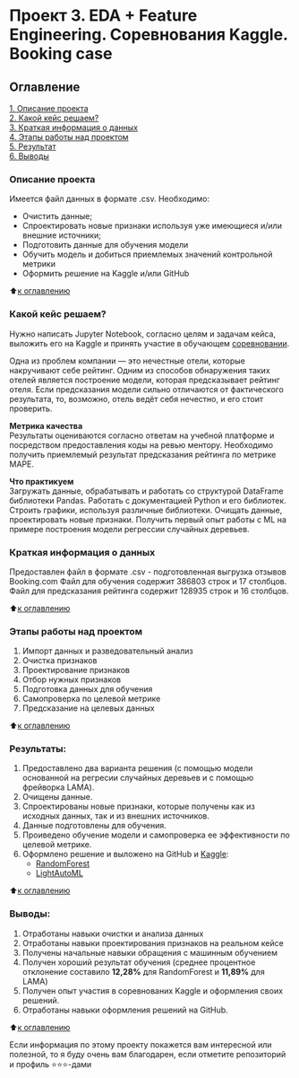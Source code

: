 # Проект 3. EDA + Feature Engineering. Соревнования Kaggle. Booking case

## Оглавление  
[1. Описание проекта](https://github.com/SaakyanAG/Pub/tree/main/Project_3%20Booking%20rating%20case/README.md#Описание-проекта)  
[2. Какой кейс решаем?](https://github.com/SaakyanAG/Pub/tree/main/Project_3%20Booking%20rating%20case/README.md#Какой-кейс-решаем)  
[3. Краткая информация о данных](https://github.com/SaakyanAG/Pub/tree/main/Project_3%20Booking%20rating%20case/README.md#Краткая-информация-о-данных)  
[4. Этапы работы над проектом](https://github.com/SaakyanAG/Pub/tree/main/Project_3%20Booking%20rating%20case/README.md#Этапы-работы-над-проектом)  
[5. Результат](https://github.com/SaakyanAG/Pub/tree/main/Project_3%20Booking%20rating%20case/README.md#Результат)    
[6. Выводы](https://github.com/SaakyanAG/Pub/tree/main/Project_3%20Booking%20rating%20case/README.md#Выводы) 

### Описание проекта    
Имеется файл данных в формате .csv.
Необходимо:
* Очистить данные;
* Спроектировать новые признаки используя уже имеющиеся и/или внешние источники;
* Подготовить данные для обучения модели
* Обучить модель и добиться приемлемых значений контрольной метрики
* Оформить решение на Kaggle и/или GitHub

:arrow_up:[к оглавлению](https://github.com/SaakyanAG/Pub/tree/main/Project_3%20Booking%20rating%20case/README.md#Оглавление)


### Какой кейс решаем?    
Нужно написать Jupyter Notebook, согласно целям и задачам кейса, выложить его на Kaggle и принять участие в обучающем [соревновании](https://www.kaggle.com/c/sf-booking).

Одна из проблем компании — это нечестные отели, которые накручивают себе рейтинг. Одним из способов обнаружения таких отелей является построение модели, которая предсказывает рейтинг отеля. Если предсказания модели сильно отличаются от фактического результата, то, возможно, отель ведёт себя нечестно, и его стоит проверить.

**Метрика качества**     
Результаты оцениваются согласно ответам на учебной платформе и посредством предоставления коды на ревью ментору.
Необходимо получить приемлемый результат предсказания рейтинга по метрике MAPE.

**Что практикуем**     
Загружать данные, обрабатывать и работать со структурой DataFrame библиотеки Pandas.
Работать с документацией Python и его библиотек.
Строить графики, используя различные библиотеки.
Очищать данные, проектировать новые признаки.
Получить первый опыт работы с ML на примере построения модели регрессии случайных деревьев.


### Краткая информация о данных
Предоставлен файл в формате .csv - подготовленная выгрузка отзывов Booking.com
Файл для обучения содержит 386803 строк и 17 столбцов.
Файл для предсказания рейтинга содержит 128935 строк и 16 столбцов.
  
:arrow_up:[к оглавлению](https://github.com/SaakyanAG/Pub/tree/main/Project_3%20Booking%20rating%20case/README.md#Оглавление)


### Этапы работы над проектом  
1. Импорт данных и разведовательный анализ
2. Очистка признаков
3. Проектирование признаков
4. Отбор нужных признаков
5. Подготовка данных для обучения
6. Самопроверка по целевой метрике
7. Предсказание на целевых данных

:arrow_up:[к оглавлению](https://github.com/SaakyanAG/Pub/tree/main/Project_3%20Booking%20rating%20case/README.md#Оглавление)


### Результаты:  
1. Предоставлено два варианта решения (с помощью модели основанной на регресии случайных деревьев и с помощью фрейворка LAMA).
2. Очищены данные.
3. Спроектированы новые признаки, которые получены как из исходных данных, так и из внешних источников.
4. Данные подготовлены для обучения.
5. Проиведено обучение модели и самопроверка ее эффективности по целевой метрике.
6. Оформлено решение и выложено на GitHub и [Kaggle](https://www.kaggle.com/c/sf-booking/code):
    * [RandomForest](https://www.kaggle.com/alexeysaakyan/randomforest-predict)
    * [LightAutoML](https://www.kaggle.com/alexeysaakyan/lama-prediction-set)

:arrow_up:[к оглавлению](https://github.com/SaakyanAG/Pub/tree/main/Project_3%20Booking%20rating%20case/README.md#Оглавление)


### Выводы:  
1. Отработаны навыки очистки и анализа данных
2. Отработаны навыки проектирования признаков на реальном кейсе
3. Получены начальные навыки обращения с машинным обучением
4. Получен хороший результат обучения (среднее процентное отклонение составило **12,28%** для RandomForest и **11,89%** для LAMA)
5. Получен опыт участия в соревнованих Kaggle и оформления своих решений.
6. Отработаны навыки оформления решений на GitHub.

:arrow_up:[к оглавлению](https://github.com/SaakyanAG/Pub/tree/main/Project_3%20Booking%20rating%20case/README.md#Оглавление)


Если информация по этому проекту покажется вам интересной или полезной, то я буду очень вам благодарен, если отметите репозиторий и профиль ⭐️⭐️⭐️-дами
